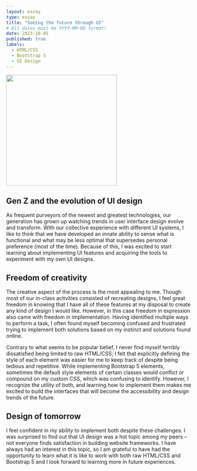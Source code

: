 ```yaml
---
layout: essay
type: essay
title: "Seeing the future through UI"
# All dates must be YYYY-MM-DD format!
date: 2023-10-05
published: true
labels:
  - HTML/CSS
  - Bootstrap 5
  - UI Design
---
```


<img src="img/ui-design.png" class = "rounded float-start pe-4" style="width: 300px">

## Gen Z and the evolution of UI design

As frequent purveyors of the newest and greatest technologies, our generation has grown up watching trends in user interface design evolve and transform. With our collective experience with different UI systems, I like to think that we have developed an innate ability to sense what is functional and what may be less optimal that supersedes personal preference (most of the time). Because of this, I was excited to start learning about implementing UI features and acquiring the tools to experiment with my own UI designs. 

## Freedom of creativity

The creative aspect of the process is the most appealing to me. Though most of our in-class activities consisted of recreating designs, I feel great freedom in knowing that I have all of these features at my disposal to create any kind of design I would like. However, in this case freedom in expression also came with freedom in implementation. Having identified multiple ways to perform a task, I often found myself becoming confused and frustrated trying to implement both solutions based on my instinct and solutions found online. 

Contrary to what seems to be popular belief, I never find myself terribly dissatisfied being limited to raw HTML/CSS; I felt that explicitly defining the style of each element was easier for me to keep track of despite being tedious and repetitive. While implementing Bootstrap 5 elements, sometimes the default style elements of certain classes would conflict or compound on my custom CSS, which was confusing to identify. However, I recognize the utility of both, and learning how to implement them makes me excited to build the interfaces that will become the accessibility and design trends of the future.

## Design of tomorrow

I feel confident in my ability to implement both despite these challenges. I was surprised to find out that UI design was a hot topic among my peers – not everyone finds satisfaction in building website frameworks. I have always had an interest in this topic, so I am grateful to have had the opportunity to learn what it is like to work with both raw HTML/CSS and Bootstrap 5 and I look forward to learning more in future experiences.
